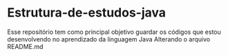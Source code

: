 # Estrutura-de-estudos-java
Esse repositório tem como principal objetivo guardar os códigos que estou desenvolvendo no aprendizado da linguagem Java
Alterando o arquivo README.md
